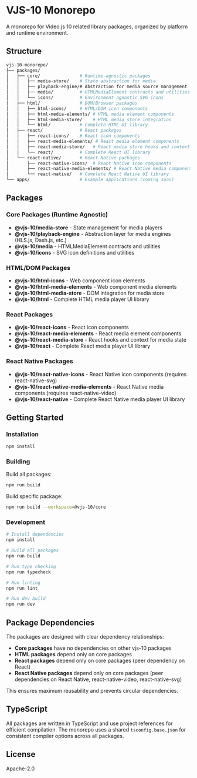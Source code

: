 # VJS-10 Monorepo

A monorepo for Video.js 10 related library packages, organized by platform and runtime environment.

## Structure

```bash
vjs-10-monorepo/
├── packages/
│   ├── core/               # Runtime-agnostic packages
│   │   ├── media-store/    # State abstraction for media
│   │   ├── playback-engine/# Abstraction for media source management
│   │   ├── media/          # HTMLMediaElement contracts and utilities
│   │   └── icons/          # Environment-agnostic SVG icons
│   ├── html/               # DOM/Browser packages
│   │   ├── html-icons/     # HTML/DOM icon components
│   │   ├── html-media-elements/ # HTML media element components
│   │   ├── html-media-store/    # HTML media store integration
│   │   └── html/           # Complete HTML UI library
│   ├── react/              # React packages
│   │   ├── react-icons/    # React icon components
│   │   ├── react-media-elements/ # React media element components
│   │   ├── react-media-store/   # React media store hooks and context
│   │   └── react/          # Complete React UI library
│   └── react-native/       # React Native packages
│       ├── react-native-icons/  # React Native icon components
│       ├── react-native-media-elements/ # React Native media components
│       └── react-native/   # Complete React Native UI library
└── apps/                   # Example applications (coming soon)
```

## Packages

### Core Packages (Runtime Agnostic)

- **@vjs-10/media-store** - State management for media players
- **@vjs-10/playback-engine** - Abstraction layer for media engines (HLS.js, Dash.js, etc.)
- **@vjs-10/media** - HTMLMediaElement contracts and utilities
- **@vjs-10/icons** - SVG icon definitions and utilities

### HTML/DOM Packages

- **@vjs-10/html-icons** - Web component icon elements
- **@vjs-10/html-media-elements** - Web component media elements
- **@vjs-10/html-media-store** - DOM integration for media store
- **@vjs-10/html** - Complete HTML media player UI library

### React Packages

- **@vjs-10/react-icons** - React icon components
- **@vjs-10/react-media-elements** - React media element components
- **@vjs-10/react-media-store** - React hooks and context for media state
- **@vjs-10/react** - Complete React media player UI library

### React Native Packages

- **@vjs-10/react-native-icons** - React Native icon components (requires react-native-svg)
- **@vjs-10/react-native-media-elements** - React Native media components (requires react-native-video)
- **@vjs-10/react-native** - Complete React Native media player UI library

## Getting Started

### Installation

```bash
npm install
```

### Building

Build all packages:

```bash
npm run build
```

Build specific package:

```bash
npm run build --workspace=@vjs-10/core
```

### Development

```bash
# Install dependencies
npm install

# Build all packages
npm run build

# Run type checking
npm run typecheck

# Run linting
npm run lint

# Run dev build
npm run dev
```

## Package Dependencies

The packages are designed with clear dependency relationships:

- **Core packages** have no dependencies on other vjs-10 packages
- **HTML packages** depend only on core packages
- **React packages** depend only on core packages (peer dependency on React)
- **React Native packages** depend only on core packages (peer dependencies on React Native, react-native-video, react-native-svg)

This ensures maximum reusability and prevents circular dependencies.

## TypeScript

All packages are written in TypeScript and use project references for efficient compilation. The monorepo uses a shared `tsconfig.base.json` for consistent compiler options across all packages.

## License

Apache-2.0
